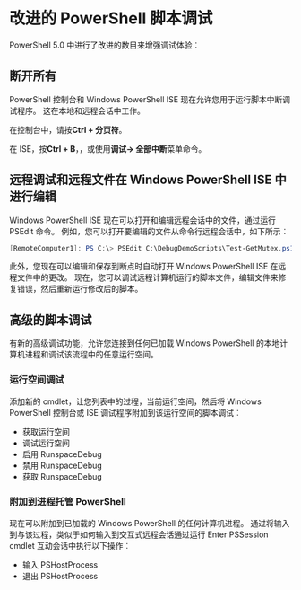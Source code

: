 # 改进的 PowerShell 脚本调试

PowerShell 5.0 中进行了改进的数目来增强调试体验︰

## 断开所有

PowerShell 控制台和 Windows PowerShell ISE 现在允许您用于运行脚本中断调试程序。 这在本地和远程会话中工作。

在控制台中，请按**Ctrl + 分页符**。

在 ISE，按**Ctrl + B**，，或使用**调试-> 全部中断**菜单命令。

## 远程调试和远程文件在 Windows PowerShell ISE 中进行编辑

Windows PowerShell ISE 现在可以打开和编辑远程会话中的文件，通过运行 PSEdit 命令。
例如，您可以打开要编辑的文件从命令行远程会话中，如下所示︰

```powershell
[RemoteComputer1]: PS C:\> PSEdit C:\DebugDemoScripts\Test-GetMutex.ps1
```

此外，您现在可以编辑和保存到断点时自动打开 Windows PowerShell ISE 在远程文件中的更改。
现在，您可以调试远程计算机运行的脚本文件，编辑文件来修复错误，然后重新运行修改后的脚本。

## 高级的脚本调试

有新的高级调试功能，允许您连接到任何已加载 Windows PowerShell 的本地计算机进程和调试该流程中的任意运行空间。

### 运行空间调试

添加新的 cmdlet，让您列表中的过程，当前运行空间，然后将 Windows PowerShell 控制台或 ISE 调试程序附加到该运行空间的脚本调试︰

-   获取运行空间
-   调试运行空间
-   启用 RunspaceDebug
-   禁用 RunspaceDebug
-   获取 RunspaceDebug

### 附加到进程托管 PowerShell

现在可以附加到已加载的 Windows PowerShell 的任何计算机进程。 通过将输入到与该过程，类似于如何输入到交互式远程会话通过运行 Enter PSSession cmdlet 互动会话中执行以下操作︰

-   输入 PSHostProcess
-   退出 PSHostProcess